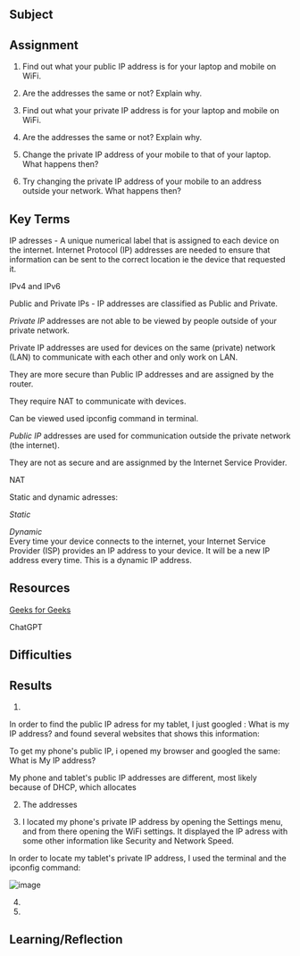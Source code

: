 ## Subject


##  Assignment

1.  Find out what your public IP address is for your laptop and mobile on WiFi.


2.  Are the addresses the same or not? Explain why.


3.  Find out what your private IP address is for your laptop and mobile on WiFi.


4.  Are the addresses the same or not? Explain why.


5.  Change the private IP address of your mobile to that of your laptop. What happens then?


6.  Try changing the private IP address of your mobile to an address outside your network. What happens then?




## Key Terms

IP adresses - A unique numerical label that is assigned to each device on the internet.  Internet Protocol (IP) addresses are needed to ensure that information can be sent to the correct location ie the device that requested it.


IPv4 and IPv6


Public and Private IPs - IP addresses are classified as Public and Private.  

*Private IP* addresses are not able to be viewed by people outside of your private network.  

Private IP addresses are used for devices on the same (private) network (LAN) to communicate with each other and only work on LAN.

They are more secure than Public IP addresses and are assigned by the router. 

They require NAT to communicate with devices.

Can be viewed used ipconfig command in terminal.

*Public IP* addresses are used for communication outside the private network (the internet).  

They are not as secure and are assignmed by the Internet Service Provider. 




NAT


Static and dynamic adresses:

*Static*

*Dynamic*  
Every time your device connects to the internet, your Internet Service Provider (ISP) provides an IP address to your device.  It will be a new IP address every time.  This is a dynamic IP address. 


## Resources

[Geeks for Geeks](https://www.geeksforgeeks.org/difference-between-private-and-public-ip-addresses/)

ChatGPT

##  Difficulties

##  Results

1.   



In order to find the public IP adress for my tablet, I just googled : What is my IP address? and found several websites that shows this information:










To get my phone's public IP, i opened my browser and googled the same: What is My IP address?

My phone and tablet's public IP addresses are different, most likely because of DHCP, which allocates 








2.  The addresses

3.  I located my phone's private IP address by opening the Settings menu, and from there opening the WiFi settings.  It displayed the IP adress with some other information like Security and Network Speed.

In order to locate my tablet's private IP address, I used the terminal and the ipconfig command:  

![image](https://github.com/techgrounds/cloud-assignments-E28MS/assets/151161141/135ebfcc-bb3d-4b77-b701-381fab4b27df)

4.  

5.  

##  Learning/Reflection

